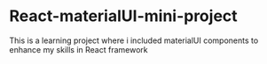 # React-materialUI-mini-project
This is a learning project where i included materialUI components to enhance my skills in React framework
